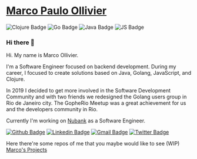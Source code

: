 # [Marco Paulo Ollivier](https://ollivier.com.br)

![Clojure Badge](https://img.shields.io/badge/-Clojure-5881D8?style=flat-square&logo=clojure&logoColor=white "Clojure Badge")
![Go Badge](https://img.shields.io/badge/-Go%20Lang-00ADD8?style=flat-square&logo=go&logoColor=white "Golang Badge")
![Java Badge](http://img.shields.io/badge/-Java-007396?style=flat-square&logo=java&logoColor=white "Java Badge")
![JS Badge](http://img.shields.io/badge/-JavaScript-F7DF1E?style=flat-square&logo=JavaScript&logoColor=white "JS Badge")

### Hi there 👋

Hi. My name is Marco Ollivier. 

I'm a Software Engineer focused on backend development. During my career, I focused to create solutions based on Java, Golang, JavaScript, and Clojure.

In 2019 I decided to get more involved in the Software Development Community and with two friends we redesigned the Golang users group in Rio de Janeiro city. 
The GopheRio Meetup was a great achievement for us and the developers community in Rio.

Currently I'm working on [Nubank](https://www.nubank.com.br) as a Software Engineer. 

[![Github Badge](https://img.shields.io/badge/-Github-000?style=flat-square&logo=Github&logoColor=white&link=https://github.com/marcopollivier)](https://github.com/marcopollivier)
[![Linkedin Badge](https://img.shields.io/badge/-LinkedIn-blue?style=flat-square&logo=Linkedin&logoColor=white&link=https://www.linkedin.com/in/marcopollivier/)](https://www.linkedin.com/in/marcopollivier/)
[![Gmail Badge](https://img.shields.io/badge/-Gmail-c14438?style=flat-square&logo=Gmail&logoColor=white&link=mailto:mollivier.dev@gmail.com)](mailto:mollivier.dev@gmail.com/)
[![Twitter Badge](https://img.shields.io/badge/-Twitter-1DA1F2?style=flat-square&logo=Twitter&logoColor=white&link=https://twitter.com/marcopollivier)](https://twitter.com/marcopollivier)

Here there're some repos of me that you maybe would like to see
(WIP)
[Marco's Projects](projects.md)



<!--
**marcopollivier/marcopollivier** is a ✨ _special_ ✨ repository because its `README.md` (this file) appears on your GitHub profile.

Here are some ideas to get you started:

- 🔭 I’m currently working on ...
- 🌱 I’m currently learning ...
- 👯 I’m looking to collaborate on ...
- 🤔 I’m looking for help with ...
- 💬 Ask me about ...
- 📫 How to reach me: ...
- 😄 Pronouns: ...
- ⚡ Fun fact: ...


https://shields.io/category/social
https://simpleicons.org/

-->

